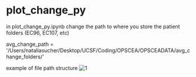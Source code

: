 # plot_change_py

in plot_change_py.ipynb change the path to where you store the patient folders (EC96, EC107, etc)

avg_change_path = '/Users/nataliasucher/Desktop/UCSF/Coding/OPSCEA/OPSCEADATA/avg_change_folders/'

example of file path structure
![1](https://user-images.githubusercontent.com/96442661/182444805-cd374b28-9ffa-4744-8bb9-44d82699fa84.jpg)
